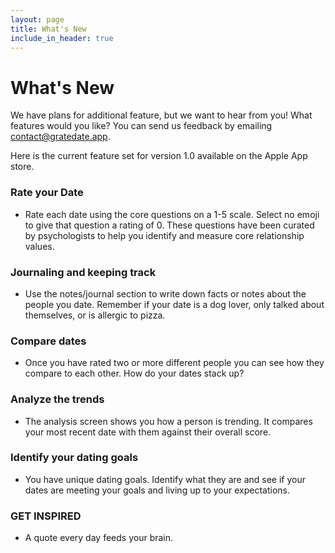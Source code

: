 ```yaml
---
layout: page
title: What's New
include_in_header: true
---
```


# What's New

We have plans for additional feature, but we want to hear from you! What features would you like? You can send us feedback by emailing <contact@gratedate.app>.

Here is the current feature set for version 1.0 available on the Apple App store.

### Rate your Date 

-	Rate each date using the core questions on a 1-5 scale. Select no emoji to give that question a rating of 0. These questions have been curated by psychologists to help you identify and measure core relationship values. 

### Journaling and keeping track 

-	Use the notes/journal section to write down facts or notes about the people you date. Remember if your date is a dog lover, only talked about themselves, or is allergic to pizza. 

### Compare dates

-	Once you have rated two or more different people you can see how they compare to each other. How do your dates stack up?

### Analyze the trends 

-	The analysis screen shows you how a person is trending. It compares your most recent date with them against their overall score. 

### Identify your dating goals 

-	You have unique dating goals. Identify what they are and see if your dates are meeting your goals and living up to your expectations. 

### GET INSPIRED 

-	A quote every day feeds your brain. 
